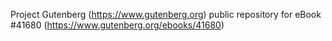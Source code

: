 Project Gutenberg (https://www.gutenberg.org) public repository for eBook #41680 (https://www.gutenberg.org/ebooks/41680)

